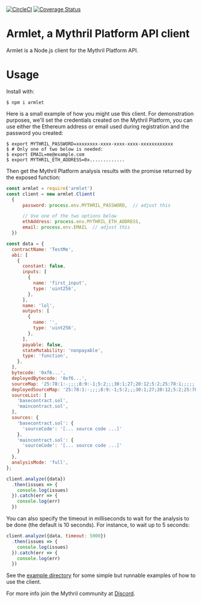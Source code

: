 [![CircleCI](https://circleci.com/gh/ConsenSys/armlet.svg?style=svg)](https://circleci.com/gh/ConsenSys/armlet)
[![Coverage Status](https://coveralls.io/repos/github/ConsenSys/armlet/badge.svg?branch=master)](https://coveralls.io/github/ConsenSys/armlet?branch=master)

# Armlet, a Mythril Platform API client

Armlet is a Node.js client for the Mythril Platform API.

# Usage

Install with:
```
$ npm i armlet
```

Here is a small example of how you might use this client. For
demonstration purposes, we'll set the credentials created on the
Mythril Platform, you can use either the Ethereum address or email
used during registration and the password you created:

```console
$ export MYTHRIL_PASSWORD=xxxxxxxx-xxxx-xxxx-xxxx-xxxxxxxxxxxx
$ # Only one of two below is needed:
$ export EMAIL=me@example.com
$ export MYTHRIL_ETH_ADDRESS=0x.............
```

Then get the Mythril Platform analysis results with the promise returned by
the exposed function:
```javascript
const armlet = require('armlet')
const client = new armlet.Client(
  {
      password: process.env.MYTHRIL_PASSWORD,  // adjust this

      // Use one of the two options below
      ethAddress: process.env.MYTHRIL_ETH_ADDRESS,
      email: process.env.EMAIL  // adjust this
  })

const data = {
  contractName: 'TestMe',
  abi: [
    {
      constant: false,
      inputs: [
        {
          name: 'first_input',
          type: 'uint256',
        },
      ],
      name: 'lol',
      outputs: [
        {
          name: '',
          type: 'uint256',
        },
      ],
      payable: false,
      stateMutability: 'nonpayable',
      type: 'function',
    },
  ],
  bytecode: '0xf6...',
  deployedBytecode: '0xf6...',
  sourceMap: '25:78:1:-;;;;8:9:-1;5:2;;;30:1;27;20:12;5:2;25:78:1;;;;;;;',
  deployedSourceMap: '25:78:1:-;;;;8:9:-1;5:2;;;30:1;27;20:12;5:2;25:78:1;;;;;;;',
  sourceList: [
    'basecontract.sol',
    'maincontract.sol',
  ],
  sources: {
    'basecontract.sol': {
      'sourceCode': '[... source code ...]'
    },
    'maincontract.sol': {
      'sourceCode': '[... source code ...]'
    }
  },
  analysisMode: 'full',
};

client.analyze({data})
  .then(issues => {
    console.log(issues)
  }).catch(err => {
    console.log(err)
  })
```
You can also specify the timeout in milliseconds to wait for the analysis to be
done (the default is 10 seconds). For instance, to wait up to 5 seconds:
```javascript
client.analyze({data, timeout: 5000})
  .then(issues => {
    console.log(issues)
  }).catch(err => {
    console.log(err)
  })
```


See the [example
directory](https://github.com/ConsenSys/armlet/tree/master/example)
for some simple but runnable examples of how to use the client.

For more info join the Mythril community at [Discord](https://discord.gg/kktn8Wt).
